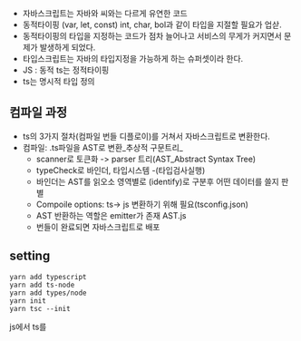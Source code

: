- 자바스크립트는 자바와 씨와는 다르게 유연한 코드
- 동적타이핑 (var, let, const) int, char, bol과 같이 타입을 지절할 필요가 업삳.
- 동적타이핑의 타입을 지정하는 코드가 점차 늘어나고 서비스의 무게가 커지면서 문제가 발생하게 되었다.
- 타입스크립트는 자바의 타입지정을 가능하게 하는 슈퍼셋이라 한다.
- JS : 동적 ts는 정적타이핑
- ts는 명시적 타입 정의


## 컴파일 과정
- ts의 3가지 절차(컴파일 번들 디플로이)를 거쳐서 자바스크립트로 변환한다.
- 컴파일: .ts파일을 AST로 변환_추상적 구문트리_
  - scanner로 토큰화 -> parser 트리(AST_Abstract Syntax Tree)
  - typeCheck로 바인더, 타입시스템 -(타입검사실행)
  - 바인더는 AST를 읽오소 영역별로 (identify)로 구분후 어떤 데이터를 쓸지 판별
  - Compoile options: ts-> js 변환하기 위해 필요(tsconfig.json)
  - AST 반환하는 역할은 emitter가 존재 AST.js
  - 번들이 완료되면 자바스크립트로 배포



## setting
```
yarn add typescript
yarn add ts-node
yarn add types/node
yarn init
yarn tsc --init 
```

js에서 ts를 